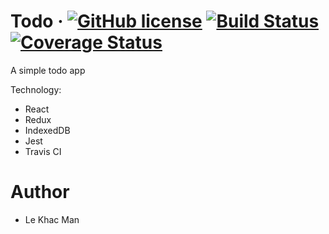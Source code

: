 # Todo &middot; [![GitHub license](https://img.shields.io/badge/license-MIT-blue.svg)](https://github.com/khacman/todo/blob/master/LICENSE) [![Build Status](https://travis-ci.org/khacman/todo.svg?branch=master)](https://travis-ci.org/khacman/todo) [![Coverage Status](https://coveralls.io/repos/github/khacman/todo/badge.svg?branch=master)](https://coveralls.io/github/khacman/todo?branch=master)
A simple todo app

Technology:
- React
- Redux
- IndexedDB
- Jest
- Travis CI

# Author
- Le Khac Man
